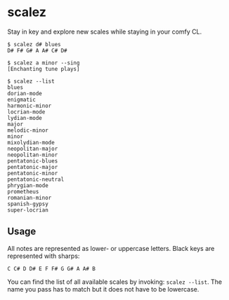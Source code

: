 # scalez

Stay in key and explore new scales while staying in your comfy CL.

```
$ scalez d# blues
D# F# G# A A# C# D#

$ scalez a minor --sing
[Enchanting tune plays]

$ scalez --list
blues
dorian-mode
enigmatic
harmonic-minor
locrian-mode
lydian-mode
major
melodic-minor
minor
mixolydian-mode
neopolitan-major
neopolitan-minor
pentatonic-blues
pentatonic-major
pentatonic-minor
pentatonic-neutral
phrygian-mode
prometheus
romanian-minor
spanish-gypsy
super-locrian
```
## Usage

All notes are represented as lower- or uppercase letters. Black keys are represented with sharps:

```
C C# D D# E F F# G G# A A# B
```

You can find the list of all available scales by invoking: `scalez --list`. The name you pass has to match but it does not have to be lowercase.